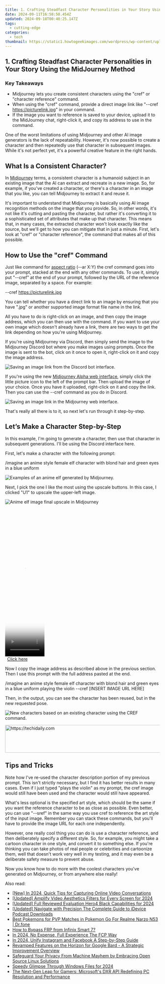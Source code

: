 ```yaml
---
title: 1. Crafting Steadfast Character Personalities in Your Story Using the MidJourney Method
date: 2024-09-11T16:58:58.454Z
updated: 2024-09-18T00:40:25.147Z
tags:
  - cutting-edge
categories:
  - tech
thumbnail: https://static1.howtogeekimages.com/wordpress/wp-content/uploads/2024/07/character-sheet-of-anime-fantasy-elf-warrior-seen-from-different-poses.png
---
```


## 1. Crafting Steadfast Character Personalities in Your Story Using the MidJourney Method

### Key Takeaways

* Midjourney lets you create consistent characters using the "cref" or "character reference" command.
* When using the "cref" command, provide a direct image link like "--cref https://picturelink.jpg" in your command.
* If the image you want to reference is saved to your device, upload it to the MidJourney chat, right-click it, and copy its address to use in the command.

 One of the worst limitations of using Midjourney and other AI image generators is the lack of repeatability. However, it's now possible to create a character and then repeatedly use that character in subsequent images. While it's not perfect yet, it's a powerful creative feature in the right hands.

##  What Is a Consistent Character?

 In [Midjourney](https://buynow-tips.techidaily.com/review-of-audews-portable-air-compressor-unmatched-portability-and-dependability/) terms, a consistent character is a humanoid subject in an existing image that the AI can extract and recreate in a new image. So, for example, if you've created a character, or there's a character in an image that you like, you can tell Midjourney to extract it and reuse it.

 It's important to understand that Midjourney is basically using AI image recognition methods on the image that you provide. So, in other words, it's not like it's cutting and pasting the character, but rather it's converting it to a sophisticated set of attributes that make up that character. This means that, in many cases, the extracted character won't look exactly like the source, but we'll get to how you can mitigate that in just a minute. First, let's look at "cref" or "character reference", the command that makes all of this possible.

##  How to Use the "cref" Command

 Just like command for [aspect ratio](https://youtube-lab.techidaily.com/gateway-to-youtube-entrepreneurship-the-best-10-easy-to-create-channels/) (--ar X:Y) the cref command goes into your prompt, stacked at the end with any other commands. To use it, simply put "--cref" at the end of your prompt, followed by the URL of the reference image, separated by a space. For example:

--cref https://picturelink.jpg
                    

 You can tell whether you have a direct link to an image by ensuring that you have ".jpg" or another supported image format file name in the link.

 All you have to do is right-click on an image, and then copy the image address, which you can then use with the command. If you want to use your own image which doesn't already have a link, there are two ways to get the link depending on how you're using Midjourney.

 If you're using Midjourney via Discord, then simply send the image to the Midjourney Discord bot where you make images using prompts. Once the image is sent to the bot, click on it once to open it, right-click on it and copy the image address.

![Saving an image link from the Discord bot interface.](https://static1.howtogeekimages.com/wordpress/wp-content/uploads/2024/07/saving-an-image-link-from-the-discord-bot-interface.png) 

 If you're using the new [Midjourney Alpha web interface](https://vp-tips.techidaily.com/new-2024-approved-heaviest-lifting-uavs-the-definitive-top-10/), simply click the little picture icon to the left of the prompt bar. Then upload the image of your choice. Once you have it uploaded, right-click on it and copy the link. Then you can use the --cref command as you do in Discord.

![Saving an image link in the Midjourney web interface.](https://static1.howtogeekimages.com/wordpress/wp-content/uploads/2024/07/screenshot-2024-07-30-at-14-10-50.png) 

 That's really all there is to it, so next let's run through it step-by-step.

##  Let’s Make a Character Step-by-Step

 In this example, I'm going to generate a character, then use that character in subsequent generations. I'll be using the Discord interface here.

 First, let's make a character with the following prompt:

/imagine an anime style female elf character with blond hair and green eyes in a blue uniform

![Examples of an anime elf generated by Midjourney.](https://static1.howtogeekimages.com/wordpress/wp-content/uploads/2024/07/examples-of-an-anime-elf-generated-by-midjourney.png) 

 Next, I pick the one I like the most using the upscale buttons. In this case, I clicked "U1" to upscale the upper-left image.

![Anime elf image final upscale in Midjourney](https://static1.howtogeekimages.com/wordpress/wp-content/uploads/2024/07/screenshot-2024-07-30-at-14-13-03.png) 

<!-- affiliate ads begin -->
<span id="1993647">
					<video width="128" height="480" style="cursor:pointer"
           poster="//a.impactradius-go.com/display-clicktoplayimage/1993647.png"
           onclick="if(!this.playClicked){this.play();this.setAttribute('controls',true);this.playClicked=true;}">
	   <source src="//a.impactradius-go.com/display-ad/22993-1993647">
	   <img src="//a.impactradius-go.com/display-clicktoplayimage/1993647.png" style="border: none; height: 100%; width: 100%; object-fit: contain">
	</video>
	<div style="width:80px;text-align:center"><a href="javascript:window.open(decodeURIComponent('https%3A%2F%2Fhomestyler.sjv.io%2Fc%2F5597632%2F1993647%2F22993'), '_blank');void(0);">Click here</a></div>
</span>
<img height="0" width="0" src="https://imp.pxf.io/i/5597632/1993647/22993" style="position:absolute;visibility:hidden;" border="0" />
<!-- affiliate ads end -->

 Now I copy the image address as described above in the previous section. Then I use this prompt with the full address pasted at the end.

/imagine an anime style female elf character with blond hair and green eyes in a blue uniform playing the violin --cref [INSERT IMAGE URL HERE]
                    

 Then, in the output, you can see the character has been reused, but in the new requested pose.

![New characters based on an existing character using the CREF command.](https://static1.howtogeekimages.com/wordpress/wp-content/uploads/2024/07/new-characters-based-on-an-existing-character-using-the-cref-command.png) 

<!-- affiliate ads begin -->
<a href="https://appsumo.8odi.net/c/5597632/2112007/7443" target="_top" id="2112007">
  <img src="//a.impactradius-go.com/display-ad/7443-2112007" border="0" alt="https://techidaily.com" width="728" height="90"/>
</a>
<img height="0" width="0" src="https://appsumo.8odi.net/i/5597632/2112007/7443" style="position:absolute;visibility:hidden;" border="0" />
<!-- affiliate ads end -->

##  Tips and Tricks

 Note how I've re-used the character description portion of my previous prompt. This isn't strictly necessary, but I find it has better results in many cases. Even if I just typed "plays the violin" as my prompt, the cref image would still have been used and the character would still have appeared.

 What's less optional is the specified art style, which should be the same if you want the reference character to be as close as possible. Even better, you can use "--sref" in the same way you use cref to reference the art style of the input image. Remember you can stack these commands, but you'll have to provide the image URL for each one independently.

 However, one really cool thing you can do is use a character reference, and then deliberately specify a different style. So, for example, you might take a cartoon character in one style, and convert it to something else. If you're thinking you can take photos of real people or celebrities and cartoonize them, well that doesn't work very well in my testing, and it may even be a deliberate safety measure to prevent abuse.

 Now you know how to do more with the coolest characters you've generated on Midjourney, or from anywhere else really!

<ins class="adsbygoogle"
     style="display:block"
     data-ad-format="autorelaxed"
     data-ad-client="ca-pub-7571918770474297"
     data-ad-slot="1223367746"></ins>

<ins class="adsbygoogle"
     style="display:block"
     data-ad-client="ca-pub-7571918770474297"
     data-ad-slot="8358498916"
     data-ad-format="auto"
     data-full-width-responsive="true"></ins>

<span class="atpl-alsoreadstyle">Also read:</span>
<div><ul>
<li><a href="https://screen-capture.techidaily.com/new-in-2024-quick-tips-for-capturing-online-video-conversations/"><u>[New] In 2024, Quick Tips for Capturing Online Video Conversations</u></a></li>
<li><a href="https://fox-glue.techidaily.com/updated-amplify-video-aesthetics-filters-for-every-screen-for-2024/"><u>[Updated] Amplify Video Aesthetics Filters for Every Screen for 2024</u></a></li>
<li><a href="https://vp-tips.techidaily.com/updated-full-reviewed-evaluation-hero4-black-capabilities-for-2024/"><u>[Updated] Full Reviewed Evaluation Hero4 Black Capabilities for 2024</u></a></li>
<li><a href="https://extra-skills.techidaily.com/updated-navigate-with-precision-the-complete-guide-to-idevice-podcast-downloads/"><u>[Updated] Navigate with Precision The Complete Guide to iDevice Podcast Downloads</u></a></li>
<li><a href="https://pokemon-go-android.techidaily.com/best-pokemons-for-pvp-matches-in-pokemon-go-for-realme-narzo-n53-drfone-by-drfone-virtual-android/"><u>Best Pokemons for PVP Matches in Pokemon Go For Realme Narzo N53 | Dr.fone</u></a></li>
<li><a href="https://bypass-frp.techidaily.com/how-to-bypass-frp-from-infinix-smart-7-by-drfone-android/"><u>How to Bypass FRP from Infinix Smart 7?</u></a></li>
<li><a href="https://extra-guidance.techidaily.com/in-2024-no-expense-full-experience-the-fcp-way/"><u>In 2024, No Expense, Full Experience The FCP Way</u></a></li>
<li><a href="https://instagram-video-files.techidaily.com/in-2024-unify-instagram-and-facebook-a-step-by-step-guide/"><u>In 2024, Unify Instagram and Facebook A Step-by-Step Guide</u></a></li>
<li><a href="https://some-skills.techidaily.com/revamped-features-on-the-horizon-for-google-bard-a-strategic-improvement-overview/"><u>Revamped Features on the Horizon for Google Bard - A Strategic Improvement Overview</u></a></li>
<li><a href="https://some-skills.techidaily.com/safeguard-your-privacy-from-machine-mayhem-by-embracing-open-source-linux-solutions/"><u>Safeguard Your Privacy From Machine Mayhem by Embracing Open Source Linux Solutions</u></a></li>
<li><a href="https://extra-skills.techidaily.com/speedy-glimpse-through-windows-files-for-2024/"><u>Speedy Glimpse Through Windows Files for 2024</u></a></li>
<li><a href="https://some-skills.techidaily.com/the-next-gen-leap-for-gamers-microsofts-dxr-api-redefining-pc-resolution-and-performance/"><u>The Next-Gen Leap for Gamers: Microsoft's DXR API Redefining PC Resolution and Performance</u></a></li>
</ul></div>

